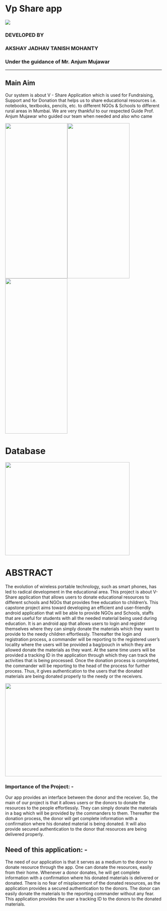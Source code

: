 # Vp Share app

![](https://firebasestorage.googleapis.com/v0/b/vpshareapp.appspot.com/o/vplogo-min.png?alt=media&token=e6345f1f-ad61-4b63-9730-270ef41b07df)

###                                             DEVELOPED BY
###                                      AKSHAY JADHAV TANISH MOHANTY 
                                       
### Under the guidance of Mr. Anjum Mujawar 
----------------------------------------------------------------------------------------------------------------------------------

## Main Aim

Our system is about V - Share Application which is used for Fundraising, Support and for 
Donation that helps us to share educational resources i.e. notebooks, textbooks, pencils, etc. to 
different NGOs & Schools to different rural areas in Mumbai. We are very thankful to our 
respected Guide Prof. Anjum Mujawar who guided our team when needed and also who came 



<img src="https://firebasestorage.googleapis.com/v0/b/vpshareapp.appspot.com/o/Screenshot_20200522-203033.jpg?alt=media&token=34849c05-33ac-4315-9107-65765fabbad9" height="500" width="200"><img src="https://firebasestorage.googleapis.com/v0/b/vpshareapp.appspot.com/o/Screenshot_20200522-203044.jpg?alt=media&token=8f595c66-edf5-46f3-9cd6-1e095d41fc81" height="500" width="200">
<img src="https://firebasestorage.googleapis.com/v0/b/vpshareapp.appspot.com/o/Screenshot_20200522-203051.jpg?alt=media&token=fbceb7dc-cf9e-4112-8b24-5ade2d012724" height="500" width="200">



# Database 

<img src="https://cdn-media-1.freecodecamp.org/images/0*CPTNvq87xG-sUGdx.png" height="300" width="400">



# ABSTRACT 

The evolution of wireless portable technology, such as smart phones, has led to radical 
development in the educational area. 
This project is about V-Share application that allows users to donate 
educational resources to different schools and NGOs that provides free education to 
children’s. This capstone project aims toward developing an efficient and user-friendly 
android application that will be able to provide NGOs and Schools, staffs that are useful 
for students with all the needed material being used during education. It is an android app 
that allows users to login and register themselves where they can simply donate the 
materials which they want to provide to the needy children effortlessly. Thereafter the 
login and registration process, a commander will be reporting to the registered user’s 
locality where the users will be provided a bag/pouch in which they are allowed donate the 
materials as they want. 
At the same time users will be provided a tracking ID in the application 
through which they can track the activities that is being processed. Once the donation 
process is completed, the commander will be reporting to the head of the process for further 
process. Thus, it gives authentication to the users that the donated materials are being 
donated properly to the needy or the receivers. 

<img src="https://www.hrsonline.org/sites/default/files/inline-images/GettyImages-1051420738.jpg" height="300" width="600">

### Importance of the Project: -
Our app provides an interface between the donor and the receiver. So, the
main of our project is that it allows users or the donors to donate the resources to
the people effortlessly. They can simply donate the materials in a bag which will be
provided by the commanders to them.
Thereafter the donation process, the donor will get complete information
with a confirmation where his donated material is being donated. It will also provide
secured authentication to the donor that resources are being delivered properly.


## Need of this application: -
The need of our application is that it serves as a medium to the donor to
donate resource through the app. One can donate the resources, easily from their
home. Whenever a donor donates, he will get complete information with a
confirmation where his donated materials is delivered or donated.
There is no fear of misplacement of the donated resources, as the
application provides a secured authentication to the donors. The donor can easily
donate the materials to the reporting commander without any fear. This application
provides the user a tracking ID to the donors to the donated materials.


